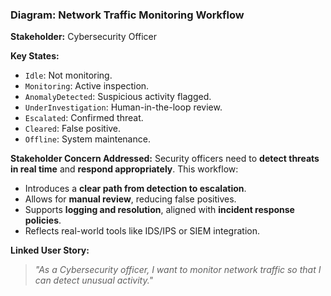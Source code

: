 ### Diagram: Network Traffic Monitoring Workflow

**Stakeholder:** Cybersecurity Officer

**Key States:**
- `Idle`: Not monitoring.
- `Monitoring`: Active inspection.
- `AnomalyDetected`: Suspicious activity flagged.
- `UnderInvestigation`: Human-in-the-loop review.
- `Escalated`: Confirmed threat.
- `Cleared`: False positive.
- `Offline`: System maintenance.

**Stakeholder Concern Addressed:**
Security officers need to **detect threats in real time** and **respond appropriately**. This workflow:
- Introduces a **clear path from detection to escalation**.
- Allows for **manual review**, reducing false positives.
- Supports **logging and resolution**, aligned with **incident response policies**.
- Reflects real-world tools like IDS/IPS or SIEM integration.

**Linked User Story:**
> *"As a Cybersecurity officer, I want to monitor network traffic so that I can detect unusual activity."*
